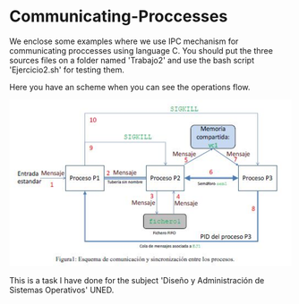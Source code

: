 # Communicating-Proccesses
We enclose some examples where we use IPC mechanism for communicating proccesses using language C.
You should put the three sources files on a folder named 'Trabajo2' and use the bash script 'Ejercicio2.sh' for testing them.

Here you have an scheme when you can see the operations flow.

![alt tag](https://github.com/culexjj/Communicating-Proccesses/blob/master/schema.jpg)

This is a task I have done for the subject 'Diseño y Administración de Sistemas Operativos' UNED.


